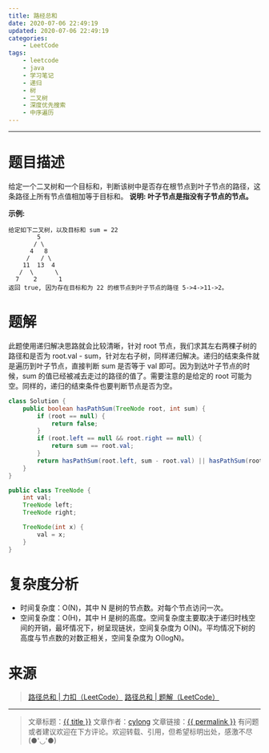 ```yaml
---
title: 路经总和
date: 2020-07-06 22:49:19
updated: 2020-07-06 22:49:19
categories:
    - LeetCode
tags:
    - leetcode
    - java
    - 学习笔记
    - 递归
    - 树
    - 二叉树
    - 深度优先搜索
    - 中序遍历
---
```

---

# 题目描述

给定一个二叉树和一个目标和，判断该树中是否存在根节点到叶子节点的路径，这条路径上所有节点值相加等于目标和。
**说明: 叶子节点是指没有子节点的节点。**

**示例:** 
```
给定如下二叉树，以及目标和 sum = 22
        5
       / \
      4   8
     /   / \
    11  13  4
   /  \      \
  7    2      1
返回 true, 因为存在目标和为 22 的根节点到叶子节点的路径 5->4->11->2。
```

<!-- more -->

# 题解

此题使用递归解决思路就会比较清晰，针对 root 节点，我们求其左右两棵子树的路径和是否为 root.val - sum，针对左右子树，同样递归解决。递归的结束条件就是遍历到叶子节点，直接判断 sum 是否等于 val 即可。因为到达叶子节点的时候，sum 的值已经被减去走过的路径的值了。需要注意的是给定的 root 可能为空。同样的，递归的结束条件也要判断节点是否为空。

```java
class Solution {
    public boolean hasPathSum(TreeNode root, int sum) {
        if (root == null) {
            return false;
        }
        if (root.left == null && root.right == null) {
            return sum == root.val;
        }
        return hasPathSum(root.left, sum - root.val) || hasPathSum(root.right, sum - root.val);
    }
}

public class TreeNode {
    int val;
    TreeNode left;
    TreeNode right;

    TreeNode(int x) {
        val = x;
    }
}
```

# 复杂度分析

* 时间复杂度：Ο(N)，其中 N 是树的节点数。对每个节点访问一次。
* 空间复杂度：Ο(H)，其中 H 是树的高度。空间复杂度主要取决于递归时栈空间的开销，最坏情况下，树呈现链状，空间复杂度为 Ο(N)。平均情况下树的高度与节点数的对数正相关，空间复杂度为 Ο(logN)。

# 来源
> [路径总和 | 力扣（LeetCode）][1]
> [路径总和 | 题解（LeetCode）][2]

---

> 文章标题：<a href='{{ permalink }}' title='{{ title }}' >{{ title }}</a>
> 文章作者：[cylong](http://www.cylong.com/about/ "cylong")
> 文章链接：<a href='{{ permalink }}' title='{{ title }}' >{{ permalink }}</a>
> 有问题或者建议欢迎在下方评论。欢迎转载、引用，但希望标明出处，感激不尽(●'◡'●)

[1]: https://leetcode-cn.com/problems/path-sum/ "路径总和 | 力扣（LeetCode）"
[2]: https://leetcode-cn.com/problems/path-sum/solution/lu-jing-zong-he-by-leetcode-solution/ "路径总和 | 题解（LeetCode）"
